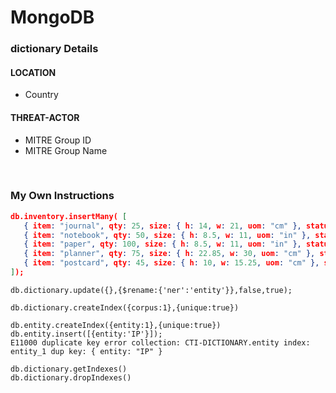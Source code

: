 # MongoDB

### dictionary Details

#### LOCATION

- Country

#### THREAT-ACTOR

- MITRE Group ID
- MITRE Group Name

<br/>

### My Own Instructions

```json
db.inventory.insertMany( [
   { item: "journal", qty: 25, size: { h: 14, w: 21, uom: "cm" }, status: "A" },
   { item: "notebook", qty: 50, size: { h: 8.5, w: 11, uom: "in" }, status: "A" },
   { item: "paper", qty: 100, size: { h: 8.5, w: 11, uom: "in" }, status: "D" },
   { item: "planner", qty: 75, size: { h: 22.85, w: 30, uom: "cm" }, status: "D" },
   { item: "postcard", qty: 45, size: { h: 10, w: 15.25, uom: "cm" }, status: "A" }
]);
```

```
db.dictionary.update({},{$rename:{'ner':'entity'}},false,true);
```

```
db.dictionary.createIndex({corpus:1},{unique:true})

db.entity.createIndex({entity:1},{unique:true})
db.entity.insert([{entity:'IP'}]);
E11000 duplicate key error collection: CTI-DICTIONARY.entity index: entity_1 dup key: { entity: "IP" }

db.dictionary.getIndexes()
db.dictionary.dropIndexes()
```

